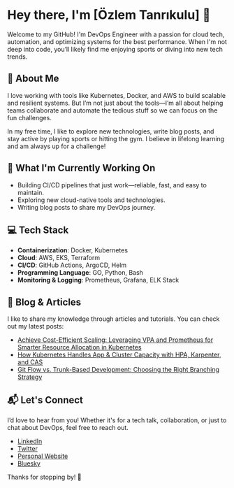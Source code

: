 # Hey there, I'm [Özlem Tanrıkulu] 👋

Welcome to my GitHub! I'm  DevOps Engineer with a passion for cloud tech, automation, and optimizing systems for the best performance. When I'm not deep into code, you’ll likely find me enjoying sports or diving into new tech trends.

## 🚀 About Me
I love working with tools like Kubernetes, Docker, and AWS to build scalable and resilient systems. But I’m not just about the tools—I’m all about helping teams collaborate and automate the tedious stuff so we can focus on the fun challenges.

In my free time, I like to explore new technologies, write blog posts, and stay active by playing sports or hitting the gym. I believe in lifelong learning and am always up for a challenge!

## 🌱 What I'm Currently Working On
- Building CI/CD pipelines that just work—reliable, fast, and easy to maintain.
- Exploring new cloud-native tools and technologies.
- Writing blog posts to share my DevOps journey.

## 💻 Tech Stack
- **Containerization**: Docker, Kubernetes
- **Cloud**: AWS, EKS, Terraform
- **CI/CD**: GitHub Actions, ArgoCD, Helm
- **Programming Language**: GO, Python, Bash
- **Monitoring & Logging**: Prometheus, Grafana, ELK Stack

## 📝 Blog & Articles
I like to share my knowledge through articles and tutorials. You can check out my latest posts:
- [Achieve Cost-Efficient Scaling: Leveraging VPA and Prometheus for Smarter Resource Allocation in Kubernetes](https://medium.com/@ozlemtanrikulu/achieve-cost-efficient-scaling-leveraging-vpa-and-prometheus-for-smarter-resource-allocation-in-1dc26a32c4ba)
- [How Kubernetes Handles App & Cluster Capacity with HPA, Karpenter, and CAS](https://medium.com/@ozlemtanrikulu/how-kubernetes-handles-app-cluster-capacity-with-hpa-karpenter-and-cas-70ddbd2c2bd1)
- [Git Flow vs. Trunk-Based Development: Choosing the Right Branching Strategy](https://medium.com/@ozlemtanrikulu/git-flow-vs-trunk-based-development-choosing-the-right-branching-strategy-38d9c2d23b78)

## 📬 Let's Connect
I’d love to hear from you! Whether it's for a tech talk, collaboration, or just to chat about DevOps, feel free to reach out.
- [LinkedIn](https://www.linkedin.com/in/ozlemtanrikulu/)
- [Twitter](https://x.com/ozlemtanrikulu?s=21&t=8gnZFjY3Jmk2IT6KcRhZiw)
- [Personal Website](https://ozlem.dev)
- [Bluesky](https://bsky.app/profile/ozlemtanrikulu.bsky.social)

Thanks for stopping by! 🙌



